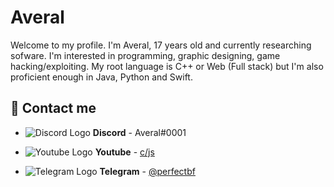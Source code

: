 # Averal

Welcome to my profile. I'm Averal, 17 years old and currently researching sofware. I'm interested in programming, graphic designing, game hacking/exploiting. My root language is C++ or Web (Full stack) but I'm also proficient enough in Java, Python and Swift.

## 💬 Contact me

- ![Discord Logo](https://i.imgur.com/002xgns.png) __Discord__ - Averal#0001

- ![Youtube Logo](https://www.youtube.com/favicon.ico) __Youtube__ - [c/js](https://www.youtube.com/channel/UCwUoCowNq7UZCYd5dajgqMQ)

- ![Telegram Logo](https://i.imgur.com/hFbpcOj.png) __Telegram__ - [@perfectbf](https://t.me/perfectbf)
